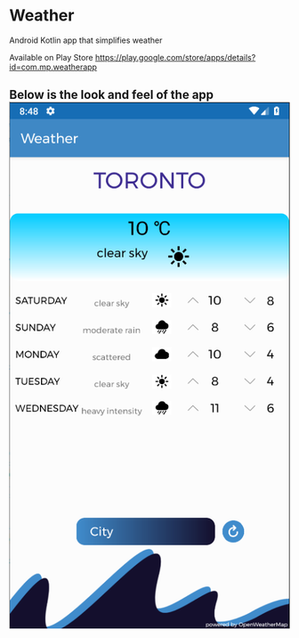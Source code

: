# Weather
Android Kotlin app that simplifies weather

Available on Play Store
https://play.google.com/store/apps/details?id=com.mp.weatherapp


Below is the look and feel of the app
![1](https://github.com/pandyama/Weather/blob/master/CaptureW6.PNG)
---

